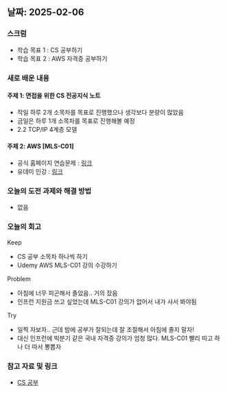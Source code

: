 ## 날짜: 2025-02-06

### 스크럼
- 학습 목표 1 : CS 공부하기
- 학습 목표 2 : AWS 자격증 공부하기

### 새로 배운 내용
#### 주제 1: 면접을 위한 CS 전공지식 노트
- 작일 하루 2개 소목차를 목표로 진행했으나 생각보다 분량이 많았음
- 금일은 하루 1개 소목차를 목표로 진행해볼 예정
- 2.2 TCP/IP 4계층 모델

#### 주제 2: AWS [MLS-C01]
- 공식 홈페이지 연습문제 : [링크](https://explore.skillbuilder.aws/learn/courses/12526/exam-prep-official-practice-question-set-aws-certified-machine-learning-specialty-mls-c01-hangug-eo/lessons/111559/aws-certified-machine-learning-specialty-official-practice-question-set-mls-c01-korean-v2)
- 유데미 인강 : [링크](https://www.udemy.com/course/aws-certified-machine-learning-specialty-korean/)

### 오늘의 도전 과제와 해결 방법
- 없음

### 오늘의 회고
Keep
- CS 공부 소목차 하나씩 하기
- Udemy AWS MLS-C01 강의 수강하기

Problem
- 아침에 너무 피곤해서 졸았음.. 거의 잤음
- 인프런 지원금 쓰고 싶었는데 MLS-C01 강의가 없어서 내가 사서 봐야됨

Try
- 일찍 자보자.. 근데 밤에 공부가 잘되는데 잘 조절해서 아침에 졸지 말자!
- 대신 인프런에 빅분기 같은 국내 자격증 강의가 엄청 많다. MLS-C01 빨리 따고 하나 더 따서 뽕뽑자

### 참고 자료 및 링크
- [CS 공부](https://velog.io/@hyundduny/2025-02-06-CS%EA%B3%B5%EB%B6%80)
